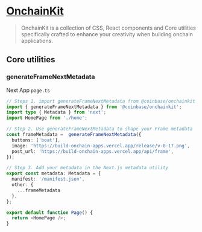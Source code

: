 # [OnchainKit](https://github.com/coinbase/onchainkit/)

> OnchainKit is a collection of CSS, React components and Core utilities specifically crafted to enhance your creativity when building onchain applications.

## Core utilities

### generateFrameNextMetadata

Next App `page.ts`

```ts
// Steps 1. import generateFrameNextMetadata from @coinbase/onchainkit
import { generateFrameNextMetadata } from '@coinbase/onchainkit';
import type { Metadata } from 'next';
import HomePage from './home';

// Step 2. Use generateFrameNextMetadata to shape your Frame metadata
const frameMetadata =  generateFrameNextMetadata({
  buttons: ['boat'],
  image: 'https://build-onchain-apps.vercel.app/release/v-0-17.png',
  post_url: 'https://build-onchain-apps.vercel.app/api/frame',
});

// Step 3. Add your metadata in the Next.js metadata utility
export const metadata: Metadata = {
  manifest: '/manifest.json',
  other: {
    ...frameMetadata
  },
};

export default function Page() {
  return <HomePage />;
}
```

